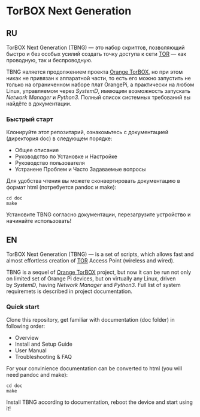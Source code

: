 # TorBOX Next Generation #

## RU
TorBOX Next Generation (TBNG) — это набор скриптов, позволяющий быстро и без особых усилий создать точку доступа к сети [TOR](https://torproject.org) — как проводную, так и беспроводную. 

TBNG является продолжением проекта [Orange TorBOX](https://github.com/znoxx/torbox), но при этом никак не привязан к аппаратной части, то есть его можно запустить не только 
на ограниченном наборе плат OrangePi, а практически на любом Linux, управляемом через _SystemD_, имеющим возможность запускать _Network Manager_ и _Python3_. Полный список 
системных требований вы найдёте в документации.

### Быстрый старт

Клонируйте этот репозитарий, ознакомьтесь с документацией (директория doc) в следующем порядке:

* Общее описание
* Руководство по Установке и Настройке
* Руководство пользователя
* Устранене Проблем и Часто Задаваемые вопросы

Для удобства чтения вы можете сконвертировать документацию в формат html (потребуется pandoc и make):
```
cd doc
make
```
Установите TBNG согласно документации, перезагрузите устройство и начинайте использовать!

## EN
TorBOX Next Generation (TBNG) — is a set of scripts, which allows fast and almost effortless creation of [TOR](https://torproject.org) Access Point (wireless and wired).

TBNG is a sequel of [Orange TorBOX](https://github.com/znoxx/torbox) project, but now it can be run not only on limited set of Orange Pi devices, but on virtually any Linux, driven  
by _SystemD_, having _Network Manager_ and _Python3_. Full list of system requiremets is described in project documentation.

### Quick start

Clone this repository, get familiar with documentation (doc folder) in following order:

* Overview
* Install and Setup Guide
* User Manual
* Troubleshooting & FAQ

For your convinience documentation can be converted to  html (you will need pandoc and make):
```
cd doc
make
```
Install TBNG according to documentation, reboot the device and start using it!

